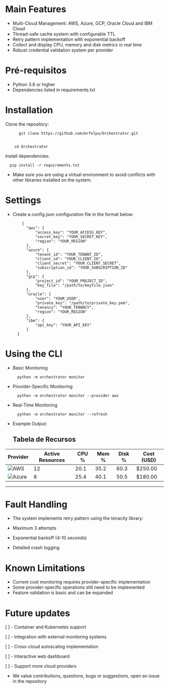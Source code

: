 # Main Features

- Multi-Cloud Management: AWS, Azure, GCP, Oracle Cloud and IBM Cloud
- Thread-safe cache system with configurable TTL
- Retry pattern implementation with exponential backoff
- Collect and display CPU, memory and disk metrics in real time
- Robust credential validation system per provider

# Pré-requisitos

- Python 3.8 or higher
- Dependencies listed in requirements.txt

# Installation

Clone the repository:

          git clone https://github.com/mrfelpa/Orchestrator.git

          
        cd Orchestrator

Install dependencies:

      pip install -r requirements.txt

- Make sure you are using a virtual environment to avoid conflicts with other libraries installed on the system.

# Settings

- Create a config.json configuration file in the format below:

          {
            "aws": {
                "access_key": "YOUR_ACCESS_KEY",
                "secret_key": "YOUR_SECRET_KEY",
                "region": "YOUR_REGION"
            },
            "azure": {
                "tenant_id": "YOUR_TENANT_ID",
                "client_id": "YOUR_CLIENT_ID",
                "client_secret": "YOUR_CLIENT_SECRET",
                "subscription_id": "YOUR_SUBSCRIPTION_ID"
            },
            "gcp": {
                "project_id": "YOUR_PROJECT_ID",
                "key_file": "/path/to/keyfile.json"
            },
            "oracle": {
                "user": "YOUR_USER",
                "private_key": "/path/to/private_key.pem",
                "tenancy": "YOUR_TENANCY",
                "region": "YOUR_REGION"
            },
            "ibm": {
                "api_key": "YOUR_API_KEY"
            }
        }

# Using the CLI

- Basic Monitoring

        python -m orchestrator monitor

- Provider-Specific Monitoring
  
        python -m orchestrator monitor --provider aws

- Real-Time Monitoring

        python -m orchestrator monitor --refresh

- Example Output:

  ## Tabela de Recursos

| **Provider** | **Active Resources** | **CPU %** | **Mem %** | **Disk %** | **Cost (USD)** |
|--------------|----------------------|------------|------------|-------------|-----------------|
| ![AWS](https://)           | 12                   | 20.1       | 35.2       | 60.3        | $250.00         |
| ![Azure](https://)        | 8                    | 25.4       | 40.1       | 50.5        | $180.00         |

---

# Fault Handling

- The system implements retry pattern using the tenacity library:

- Maximum 3 attempts
- Exponential backoff (4-10 seconds)
- Detailed crash logging

# Known Limitations

- Current cost monitoring requires provider-specific implementation
- Some provider-specific operations still need to be implemented
- Feature validation is basic and can be expanded

# Future updates

[  ] - Container and Kubernetes support

[  ] - Integration with external monitoring systems

[  ] - Cross-cloud autoscaling implementation

[  ] - Interactive web dashboard

[  ] - Support more cloud providers


- We value contributions, questions, bugs or suggestions, open an issue in the repository
